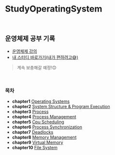 # StudyOperatingSystem

<br>

## 운영체제 공부 기록
- [운영체제 강의](http://www.kocw.or.kr/home/cview.do?mty=p&kemId=1046323)
- [내 스터디 바로가기(내가 편하려고😅)](https://github.com/DewPeaceTigers/OSStudy)
> 계속 보충해갈 예정!😊

<br>

### 목차
- **chapter1** [Operating Systems](/chapter01/Introduction_to_Operating_Systems.md)
- **chapter2** [System Structure & Program Execution](/chapter02/System_Structure&Program_Execution.md)
- **chapter3** [Process](/chapter03/Process.md)
- **chapter4** [Process Management](/chapter04/Process_Management.md)
- **chapter5** [Cpu Scheduling](/chapter05/Cpu_Scheduling.md)
- **chapter6** [Process Synchronization](/chapter06/Process_Synchronization.md)
- **chapter7** [Deadlocks](/chapter07/Deadlocks.md)
- **chapter8** [Memory Management](/chapter08/Memory_Management.md)
- **chapter9** [Virtual Memory](/chapter09/Virtual_Memory.md)
- **chapter10** [File System](/chapter10/File_System.md)

